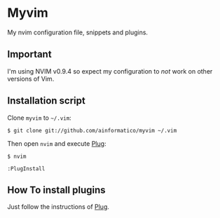 Myvim
===========================

My nvim configuration file, snippets and plugins.

Important
-----------
I'm using NVIM v0.9.4 so expect my configuration to *not* work on other versions of Vim.

Installation script
--------------------------
Clone `myvim` to `~/.vim`:

    $ git clone git://github.com/ainformatico/myvim ~/.vim

Then open `nvim` and execute [Plug](https://github.com/junegunn/vim-plug):

    $ nvim

    :PlugInstall

How To install plugins
---------------------------------------------

Just follow the instructions of [Plug](https://github.com/junegunn/vim-plug#usage).
